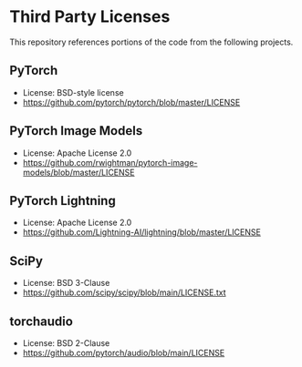 # Third Party Licenses

This repository references portions of the code from the following projects.

## PyTorch

- License: BSD-style license
- https://github.com/pytorch/pytorch/blob/master/LICENSE


## PyTorch Image Models

- License: Apache License 2.0
- https://github.com/rwightman/pytorch-image-models/blob/master/LICENSE


## PyTorch Lightning

- License: Apache License 2.0
- https://github.com/Lightning-AI/lightning/blob/master/LICENSE


## SciPy

- License: BSD 3-Clause
- https://github.com/scipy/scipy/blob/main/LICENSE.txt


## torchaudio

- License: BSD 2-Clause
- https://github.com/pytorch/audio/blob/main/LICENSE
